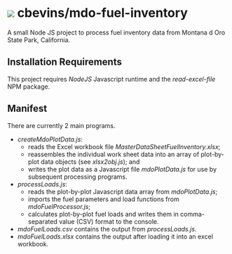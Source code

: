#  ![](favicon.png) cbevins/mdo-fuel-inventory

A small Node JS project to process fuel inventory data from Montana d Oro State Park, California.

## Installation Requirements

This project requires *NodeJS* Javascript runtime and the *read-excel-file* NPM package.

## Manifest

There are currently 2 main programs.

- *createMdoPlotData.js*:
  - reads the Excel workbook file *MasterDataSheetFuelInventory.xlsx*;
  - reassembles the individual work sheet data into an array of plot-by-plot data objects (see *xlsx2obj.js*); and
  - writes the plot data as a Javascript file *mdoPlotData.js* for use by subsequent processing programs.
- *processLoads.js*:
  - reads the plot-by-plot Javascript data array from *mdoPlotData.js*;
  - imports the fuel parameters and load functions from *mdoFuelProcessor.js*;
  - calculates plot-by-plot fuel loads and writes them in comma-separated value (CSV) format to the console.
- *mdoFuelLoads.csv* contains the output from *processLoads.js*.
- *mdoFuelLoads.xlsx* contains the output after loading it into an excel workbook.

